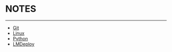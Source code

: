 # NOTES

---

- [Git](./L0-Git.md)
- [Linux](./L0-Linux.md)
- [Python](./L0-Python.md)
- [LMDeploy](./L1-LMDeploy部署.md)

